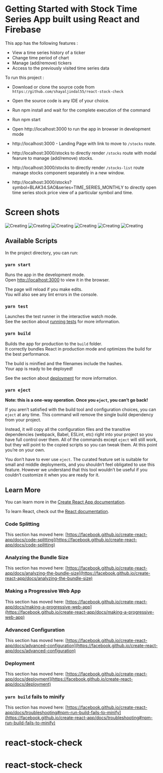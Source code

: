 # Getting Started with Stock Time Series App built using React and Firebase

This app has the following features :

- View a time series history of a ticker
- Change time period of chart
- Manage (add/remove) tickers
- Access to the previously visited time series data

To run this project :

- Download or clone the source code from `https://github.com/shayaljindal55/react-stock-check`
- Open the source code is any IDE of your choice. 
- Run npm install and wait for the complete execution of the command
- Run npm start
- Open http://localhost:3000 to run the app in browser in development mode

- http://localhost:3000 - Landing Page with link to move to `/stocks` route. 
- http://localhost:3000/stocks to directly render `/stocks` route with modal fearure to manage (add/remove) stocks.
- http://localhost:3000/stocks to directly render `/stocks-list` route manage stocks component separately in a new window.
- http://localhost:3000/stocks?symbol=BLAK34.SAO&series=TIME_SERIES_MONTHLY to directly open time series stock price view of a particular symbol and time.

# Screen shots
![Creating](public/blk-stock-weekly.PNG "blk-stock")
![Creating](public/jpmc-stock-intraday.PNG "jpmc-stock")
![Creating](public/stocks-watchlist.PNG "watchlist")
![Creating](public/stocks-auto-suggestion.png "auto-suggestion")
![Creating](public/add-stock.PNG "add-stock")
![Creating](public/landing.PNG "add-stock")
## Available Scripts

In the project directory, you can run:

### `yarn start`

Runs the app in the development mode.\
Open [http://localhost:3000](http://localhost:3000) to view it in the browser.

The page will reload if you make edits.\
You will also see any lint errors in the console.

### `yarn test`

Launches the test runner in the interactive watch mode.\
See the section about [running tests](https://facebook.github.io/create-react-app/docs/running-tests) for more information.

### `yarn build`

Builds the app for production to the `build` folder.\
It correctly bundles React in production mode and optimizes the build for the best performance.

The build is minified and the filenames include the hashes.\
Your app is ready to be deployed!

See the section about [deployment](https://facebook.github.io/create-react-app/docs/deployment) for more information.

### `yarn eject`

**Note: this is a one-way operation. Once you `eject`, you can’t go back!**

If you aren’t satisfied with the build tool and configuration choices, you can `eject` at any time. This command will remove the single build dependency from your project.

Instead, it will copy all the configuration files and the transitive dependencies (webpack, Babel, ESLint, etc) right into your project so you have full control over them. All of the commands except `eject` will still work, but they will point to the copied scripts so you can tweak them. At this point you’re on your own.

You don’t have to ever use `eject`. The curated feature set is suitable for small and middle deployments, and you shouldn’t feel obligated to use this feature. However we understand that this tool wouldn’t be useful if you couldn’t customize it when you are ready for it.

## Learn More

You can learn more in the [Create React App documentation](https://facebook.github.io/create-react-app/docs/getting-started).

To learn React, check out the [React documentation](https://reactjs.org/).

### Code Splitting

This section has moved here: [https://facebook.github.io/create-react-app/docs/code-splitting](https://facebook.github.io/create-react-app/docs/code-splitting)

### Analyzing the Bundle Size

This section has moved here: [https://facebook.github.io/create-react-app/docs/analyzing-the-bundle-size](https://facebook.github.io/create-react-app/docs/analyzing-the-bundle-size)

### Making a Progressive Web App

This section has moved here: [https://facebook.github.io/create-react-app/docs/making-a-progressive-web-app](https://facebook.github.io/create-react-app/docs/making-a-progressive-web-app)

### Advanced Configuration

This section has moved here: [https://facebook.github.io/create-react-app/docs/advanced-configuration](https://facebook.github.io/create-react-app/docs/advanced-configuration)

### Deployment

This section has moved here: [https://facebook.github.io/create-react-app/docs/deployment](https://facebook.github.io/create-react-app/docs/deployment)

### `yarn build` fails to minify

This section has moved here: [https://facebook.github.io/create-react-app/docs/troubleshooting#npm-run-build-fails-to-minify](https://facebook.github.io/create-react-app/docs/troubleshooting#npm-run-build-fails-to-minify)

# react-stock-check

# react-stock-check
